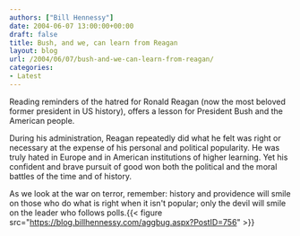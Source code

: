 ```yaml
---
authors: ["Bill Hennessy"]
date: 2004-06-07 13:00:00+00:00
draft: false
title: Bush, and we, can learn from Reagan
layout: blog
url: /2004/06/07/bush-and-we-can-learn-from-reagan/
categories:
- Latest
---
```


Reading reminders of the hatred for Ronald Reagan (now the most beloved former president in US history), offers a lesson for President Bush and the American people.  
  
During his administration, Reagan repeatedly did what he felt was right or necessary at the expense of his personal and political popularity. He was truly hated in Europe and in American institutions of higher learning. Yet his confident and brave pursuit of good won both the political and the moral battles of the time and of history.  
  
As we look at the war on terror, remember: history and providence will smile on those who do what is right when it isn't popular; only the devil will smile on the leader who follows polls.{{< figure src="https://blog.billhennessy.com/aggbug.aspx?PostID=756" >}}

